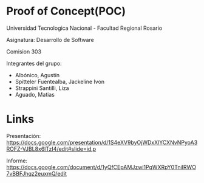 # Proof of Concept(POC)

Universidad Tecnologica Nacional - Facultad Regional Rosario

Asignatura: Desarrollo de Software

Comision 303

Integrantes del grupo:

 * Albónico, Agustín
 * Spitteler Fuentealba, Jackeline Ivon
 * Strappini Santilli, Liza
 * Aguado, Matias

# Links

Presentación: https://docs.google.com/presentation/d/1S4eXV9byOjWDxXlYCXNvNPyoA3ROFZ-VJBL8x6lTzI4/edit#slide=id.p

Informe: https://docs.google.com/document/d/1yQfCEpAMJzwi1PqWXRpY0TniIRWO7vBBFJhqz2euxmQ/edit
